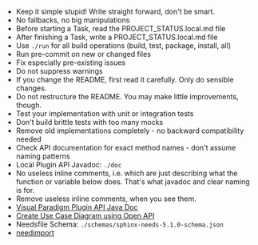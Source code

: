 - Keep it simple stupid! Write straight forward, don't be smart.
- No fallbacks, no big manipulations
- Before starting a Task, read the PROJECT_STATUS.local.md file
- After finishing a Task, write a PROJECT_STATUS.local.md file
- Use `./run` for all build operations (build, test, package, install, all)
- Run pre-commit on new or changed files
- Fix especially pre-existing issues
- Do not suppress warnings
- If you change the README, first read it carefully. Only do sensible changes.
- Do not restructure the README. You may make little improvements, though.
- Test your implementation with unit or integration tests
- Don't build brittle tests with too many mocks
- Remove old implementations completely - no backward compatibility needed
- Check API documentation for exact method names - don't assume naming patterns
- Local Plugin API Javadoc: `./doc`
- No useless inline comments, i.e. which are just describing what the
  function or variable below does. That's what javadoc and clear naming is for.
- Remove useless inline comments, when you see them.
- [Visual Paradigm Plugin API Java Doc](https://www.visual-paradigm.com/support/documents/pluginjavadoc/overview-summary.html)
- [Create Use Case Diagram using Open API](https://knowhow.visual-paradigm.com/openapi/use-case-diagram/)
- Needsfile Schema: `./schemas/sphinx-needs-5.1.0-schema.json`
- [needimport](https://sphinx-needs.readthedocs.io/en/latest/directives/needimport.html)
